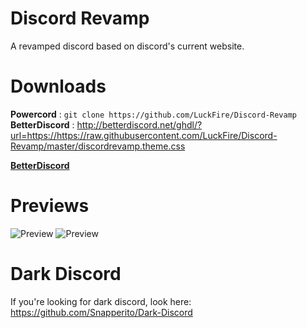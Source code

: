 # Discord Revamp
A revamped discord based on discord's current website.
# Downloads
**Powercord** : `git clone https://github.com/LuckFire/Discord-Revamp`
**BetterDiscord** : http://betterdiscord.net/ghdl/?url=https://https://raw.githubusercontent.com/LuckFire/Discord-Revamp/master/discordrevamp.theme.css

[**BetterDiscord**](http://betterdiscord.net/ghdl/?url=https://raw.githubusercontent.com/Snapperito/Discord-Revamp/master/discordrevamp.theme.css)

# Previews
![Preview](https://cdn.discordapp.com/attachments/761659752446689280/765405489273503794/unknown.png)
![Preview](https://cdn.discordapp.com/attachments/761659752446689280/765405645951598592/unknown.png)

# Dark Discord 
If you're looking for dark discord, look here: https://github.com/Snapperito/Dark-Discord

